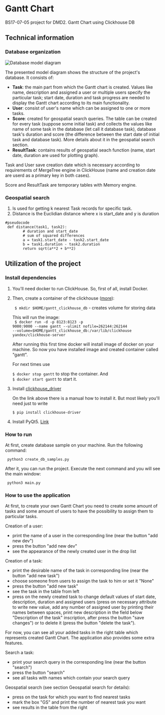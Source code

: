 # Gantt Chart

BS17-07-05 project for DMD2. Gantt Chart using Clickhouse DB

## Technical information
### Database organization
![Database model diagram](https://cdn1.savepice.ru/uploads/2019/4/25/c947958def3cdbbf7f91a40e5cb00bd9-full.jpg)

The presented model diagram shows the structure of the project's database.
It consists of:
* <b>Task</b>: the main part from which the Gantt chart is created. Values like name, description and assigned a user or multiple users specify the particular task; start date, duration and task progress are needed to display the Gantt chart according to its main functionality. 
* <b>User</b>: consist of user's name which can be assigned to one or more tasks.
* <b>Score</b>: created for geospatial search queries. The table can be created for every task (suppose some initial task) and collects the values like name of some task in the database (let call it database task), database task's duration and score (the difference between the start date of initial task and database task). More details about it in the geospatial search section.
* <b>ResultTask</b>: contains results of geospatial seach function (name, start date, duration are used for plotting graph).

Task and User save creation date which is necessary according to requirements of MergeTree engine in ClickHouse (name and creation date are userd as a primary key in both cases).

Score and ResultTask are temporary tables with Memory engine.

### Geospatial search
1. Is used for getting k nearest Task records for specific task. 
2. Distance is the Euclidian distance where x is start_date and y is duration
```
#pseudocode
 def distance(task1, task2):
        # duration and start_date
        # sum of squared differences
        a = task1.start_date - task2.start_date
        b = task1.duration - task2.duration
        return sqrt(a**2 + b**2)
```

## Utilization of the project

### Install dependencies

1. You'll need docker to run СlickHouse. So, first of all, install Docker.
2. Then, create a container of the clickhouse (<a href="https://hub.docker.com/r/yandex/clickhouse-server/">more</a>): 
  
      <code> $ mkdir $HOME/gantt_clickhouse_db</code>  - creates volume for storing data<br>
  
      This will run the image: <br>
      <code> $ docker run -d -p 8123:8123 -p 9000:9000 --name gantt --ulimit nofile=262144:262144 --volume=$HOME/gantt_clickhouse_db:/var/lib/clickhouse yandex/clickhouse-server</code>
  
      After running this first time docker will install image of docker on your machine. 
      So now you have installed image and created container called "gantt".
  
      For next times use
  
      <code>$ docker stop gantt</code> to stop the container. And <br>
      <code>$ docker start gantt</code> to start it.
  
3. Install <a href="https://clickhouse-driver.readthedocs.io/en/latest/installation.html">clickhouse_driver</a>
  
      On the link above there is a manual how to install it. But most likely you'll need just to write
  
      <code>$ pip install clickhouse-driver </code>
  
4. Install PyQt5. <a href="https://www.metachris.com/2016/03/how-to-install-qt56-pyqt5-virtualenv-python3/">Link</a>
  
### How to run
At first, create database sample on your machine. Run the following command:

<code> python3 create_db_samples.py </code>

After it, you can run the project. Execute the next command and you will see the main window:

<code> python3 main.py </code>
  
### How to use the application
At first, to create your own Gantt Chart you need to create some amount of tasks and some amount of users to have the possibility to assign them to particular tasks.

Creation of a user: 
* print the name of a user in the corresponding line (near the button "add new dev")
* press the button "add new dev"
* see the appearance of the newly created user in the drop list 

Creation of a task:
* print the desirable name of the task in corresponding line (near the button "add new task")
* choose someone from users to assign the task to him or set it "None"
* press the button "add new task"
* see the task in the table from left
* press on the newly created task to change default values of start date, description, duration and assigned users (press on necessary attribute to write new value, add any number of assigned user by printing their names between spaces, print new description in the field below "Description of the task" inscription, after press the button "save changes") or to delete it (press the button "delete the task"). 

For now, you can see all your added tasks in the right table which represents created Gantt Chart. The application also provides some extra features.

Search a task:
* print your search query in the corresponding line (near the button "search")
* press the button "search"
* see all tasks with names which contain your search query

Geospatial search (see section Geospatial search for details):
* press on the task for which you want to find nearest tasks
* mark the box "GS" and print the number of nearest task you want
* see results in the table from the right
